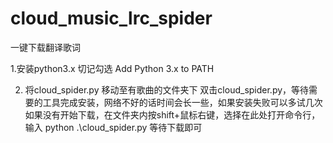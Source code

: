 # cloud_music_lrc_spider
一键下载翻译歌词

1.安装python3.x
	切记勾选 Add Python 3.x to PATH
  
2. 将cloud_spider.py 移动至有歌曲的文件夹下
	双击cloud_spider.py，等待需要的工具完成安装，网络不好的话时间会长一些，如果安装失败可以多试几次
	如果没有开始下载，在文件夹内按shift+鼠标右键，选择在此处打开命令行，输入 python .\cloud_spider.py
	等待下载即可
